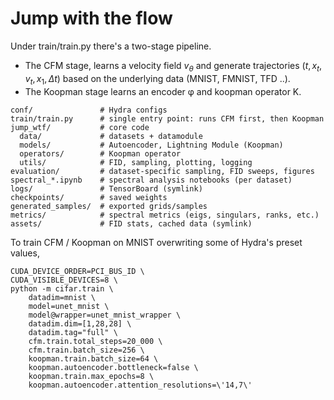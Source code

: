 # Jump with the flow

Under train/train.py there's a two-stage pipeline. 
* The CFM stage, learns a velocity field $v_\theta$ and generate trajectories $(t, x_t, v_t, x_1, \Delta t)$ based on the underlying data (MNIST, FMNIST, TFD ..).
* The Koopman stage learns an encoder φ and koopman operator K.

```
conf/               # Hydra configs
train/train.py      # single entry point: runs CFM first, then Koopman
jump_wtf/           # core code
  data/             # datasets + datamodule
  models/           # Autoencoder, Lightning Module (Koopman)
  operators/        # Koopman operator
  utils/            # FID, sampling, plotting, logging
evaluation/         # dataset-specific sampling, FID sweeps, figures
spectral_*.ipynb    # spectral analysis notebooks (per dataset)
logs/               # TensorBoard (symlink)
checkpoints/        # saved weights
generated_samples/  # exported grids/samples
metrics/            # spectral metrics (eigs, singulars, ranks, etc.)
assets/             # FID stats, cached data (symlink)
```

To train CFM / Koopman on MNIST overwriting some of Hydra's preset values,

```
CUDA_DEVICE_ORDER=PCI_BUS_ID \
CUDA_VISIBLE_DEVICES=8 \
python -m cifar.train \
	datadim=mnist \
	model=unet_mnist \
	model@wrapper=unet_mnist_wrapper \
	datadim.dim=[1,28,28] \
	datadim.tag="full" \
	cfm.train.total_steps=20_000 \
	cfm.train.batch_size=256 \
	koopman.train.batch_size=64 \
	koopman.autoencoder.bottleneck=false \
	koopman.train.max_epochs=8 \
	koopman.autoencoder.attention_resolutions=\'14,7\' 
```

